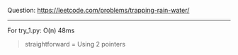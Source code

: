 Question: https://leetcode.com/problems/trapping-rain-water/

---

For try_1.py: O(n) 48ms
> straightforward = Using 2 pointers
